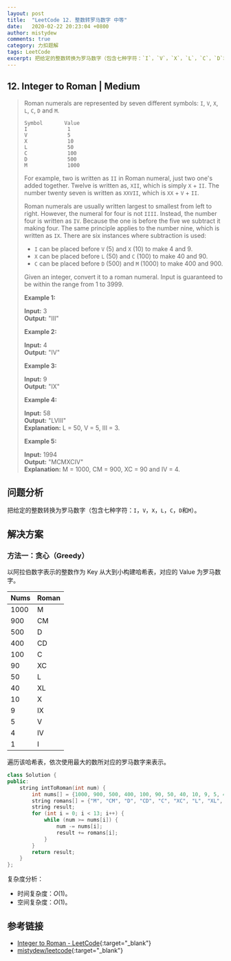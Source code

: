 ```yaml
---
layout: post
title:  "LeetCode 12. 整数转罗马数字 中等"
date:   2020-02-22 20:23:04 +0800
author: mistydew
comments: true
category: 力扣题解
tags: LeetCode
excerpt: 把给定的整数转换为罗马数字（包含七种字符：`I`，`V`，`X`，`L`，`C`，`D`和`M`）。
---
```

## 12. Integer to Roman | Medium

> Roman numerals are represented by seven different symbols: `I`, `V`, `X`, `L`, `C`, `D` and `M`.
> 
> ```
> Symbol       Value
> I             1
> V             5
> X             10
> L             50
> C             100
> D             500
> M             1000
> ```
> 
> For example, two is written as `II` in Roman numeral, just two one's added together. Twelve is written as, `XII`, which is simply `X` + `II`. The number twenty seven is written as `XXVII`, which is `XX` + `V` + `II`.
> 
> Roman numerals are usually written largest to smallest from left to right. However, the numeral for four is not `IIII`. Instead, the number four is written as `IV`. Because the one is before the five we subtract it making four. The same principle applies to the number nine, which is written as `IX`. There are six instances where subtraction is used:
> 
> * `I` can be placed before `V` (5) and `X` (10) to make 4 and 9. 
> * `X` can be placed before `L` (50) and `C` (100) to make 40 and 90. 
> * `C` can be placed before `D` (500) and `M` (1000) to make 400 and 900.
> 
> Given an integer, convert it to a roman numeral. Input is guaranteed to be within the range from 1 to 3999.
> 
> **Example 1:**
> 
> **Input:** 3<br>
> **Output:** "III"
> 
> **Example 2:**
> 
> **Input:** 4<br>
> **Output:** "IV"
> 
> **Example 3:**
> 
> **Input:** 9<br>
> **Output:** "IX"
> 
> **Example 4:**
> 
> **Input:** 58<br>
> **Output:** "LVIII"<br>
> **Explanation:** L = 50, V = 5, III = 3.
> 
> **Example 5:**
> 
> **Input:** 1994<br>
> **Output:** "MCMXCIV"<br>
> **Explanation:** M = 1000, CM = 900, XC = 90 and IV = 4.

## 问题分析

把给定的整数转换为罗马数字（包含七种字符：`I`，`V`，`X`，`L`，`C`，`D`和`M`）。

## 解决方案

### 方法一：贪心（Greedy）

以阿拉伯数字表示的整数作为 Key 从大到小构建哈希表，对应的 Value 为罗马数字。

Nums | Roman
-----|------
1000 | M
900  | CM
500  | D
400  | CD
100  | C
90   | XC
50   | L
40   | XL
10   | X
9    | IX
5    | V
4    | IV
1    | I

遍历该哈希表，依次使用最大的数所对应的罗马数字来表示。

```cpp
class Solution {
public:
    string intToRoman(int num) {
        int nums[] = {1000, 900, 500, 400, 100, 90, 50, 40, 10, 9, 5, 4, 1};
        string romans[] = {"M", "CM", "D", "CD", "C", "XC", "L", "XL", "X", "IX", "V", "IV", "I"};
        string result;
        for (int i = 0; i < 13; i++) {
            while (num >= nums[i]) {
                num -= nums[i];
                result += romans[i];
            }
        }
        return result;
    }
};
```

复杂度分析：
* 时间复杂度：_O_(1)。
* 空间复杂度：_O_(1)。

## 参考链接

* [Integer to Roman - LeetCode](https://leetcode.com/problems/integer-to-roman/){:target="_blank"}
* [mistydew/leetcode](https://github.com/mistydew/leetcode){:target="_blank"}
